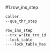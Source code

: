 #1.row_ins_step

```cpp
caller:
--que_thr_step

row_ins_step
--trx_write_trx_id
--lock_table
----lock_table_has
```